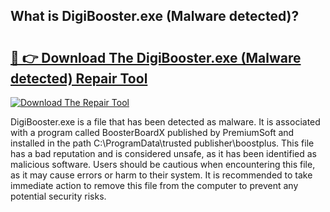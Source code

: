## What is DigiBooster.exe (Malware detected)? 

# <h2><a href="https://exedetect.com/download.php?DigiBooster.exe (Malware detected)">🔗 👉 Download The DigiBooster.exe (Malware detected) Repair Tool</a></h2>

[![Download The Repair Tool](https://exedetect.com/download-button.jpg)](https://exedetect.com/download.php?DigiBooster.exe (Malware detected))

DigiBooster.exe is a file that has been detected as malware. It is associated with a program called BoosterBoardX published by PremiumSoft and installed in the path C:\ProgramData\trusted publisher\boostplus. This file has a bad reputation and is considered unsafe, as it has been identified as malicious software. Users should be cautious when encountering this file, as it may cause errors or harm to their system. It is recommended to take immediate action to remove this file from the computer to prevent any potential security risks.